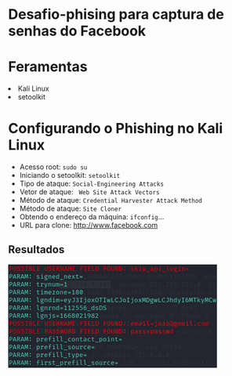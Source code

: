 # Desafio-phising para captura de senhas do Facebook

# Feramentas
<li>Kali Linux</li>
<li>setoolkit</li>

# Configurando o Phishing no Kali Linux
  
- Acesso root:  ``` sudo su ```
- Iniciando o setoolkit:  ```setoolkit```
- Tipo de ataque:  ```Social-Engineering Attacks```
- Vetor de ataque: ``` Web Site Attack Vectors```
- Método de ataque:  ```Credential Harvester Attack Method```
- Método de ataque:  ```Site Cloner```
- Obtendo o endereço da máquina: ```ifconfig```...
- URL para clone: http://www.facebook.com

## Resultados
![Alt text](./img.png "Optional title")
